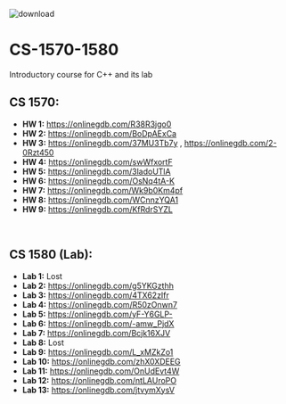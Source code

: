![download](https://user-images.githubusercontent.com/91383782/211229370-4f4e499f-63ab-41da-a874-a835be17e73b.jpg)
# CS-1570-1580
Introductory course for C++ and its lab<br/>


## CS 1570:
- __HW 1:__ https://onlinegdb.com/R38R3jgo0
- __HW 2:__ https://onlinegdb.com/BoDpAExCa
- __HW 3:__ https://onlinegdb.com/37MU3Tb7y , https://onlinegdb.com/2-0Rzt450
- __HW 4:__ https://onlinegdb.com/swWfxortF
- __HW 5:__ https://onlinegdb.com/3ladoUTlA
- __HW 6:__ https://onlinegdb.com/OsNq4tA-K
- __HW 7:__ https://onlinegdb.com/Wk9b0Km4pf
- __HW 8:__ https://onlinegdb.com/WCnnzYQA1
- __HW 9:__ https://onlinegdb.com/KfRdrSYZL
<br/>

## CS 1580 (Lab):
- __Lab 1:__ Lost
- __Lab 2:__ https://onlinegdb.com/g5YKGzthh
- __Lab 3:__ https://onlinegdb.com/4TX62zIfr
- __Lab 4:__ https://onlinegdb.com/R50zOnwn7
- __Lab 5:__ https://onlinegdb.com/yF-Y6GLP-
- __Lab 6:__ https://onlinegdb.com/-amw_PjdX
- __Lab 7:__ https://onlinegdb.com/Bcjk16XJV
- __Lab 8:__ Lost
- __Lab 9:__ https://onlinegdb.com/L_xMZkZo1
- __Lab 10:__ https://onlinegdb.com/zhX0XDEEG
- __Lab 11:__ https://onlinegdb.com/OnUdEvt4W
- __Lab 12:__ https://onlinegdb.com/ntLAUroPO
- __Lab 13:__ https://onlinegdb.com/jtvymXysV
